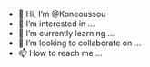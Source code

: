 - 👋 Hi, I’m @Koneoussou
- 👀 I’m interested in ...
- 🌱 I’m currently learning ...
- 💞️ I’m looking to collaborate on ...
- 📫 How to reach me ...

<!---
Koneoussou/Koneoussou is a ✨ special ✨ repository because its `README.md` (this file) appears on your GitHub profile.
You can click the Preview link to take a look at your changes.
--->
